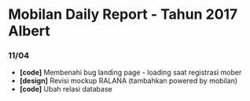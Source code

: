 # Mobilan Daily Report - Tahun 2017 Albert
### 11/04
- **[code]** Membenahi bug landing page - loading saat registrasi mober
- **[design]** Revisi mockup RALANA (tambahkan powered by mobilan)
- **[code]** Ubah relasi database
